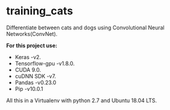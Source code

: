 # training_cats

Differentiate between cats and dogs using Convolutional Neural Networks(ConvNet).

**For this project use:**
- Keras -v2. 
- Tensorflow-gpu -v1.8.0.
- CUDA 9.0.
- cuDNN SDK -v7.
- Pandas -v0.23.0
- Pip -v10.0.1

All this in a Virtualenv with python 2.7 and Ubuntu 18.04 LTS.
